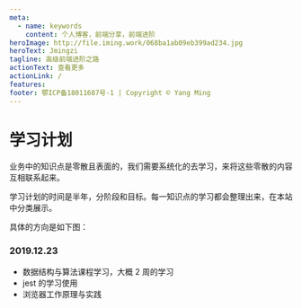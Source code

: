 ```yaml
---
meta:
  - name: keywords
    content: 个人博客，前端分享，前端进阶
heroImage: http://file.iming.work/068ba1ab09eb399ad234.jpg
heroText: Jmingzi
tagline: 高级前端进阶之路
actionText: 查看更多
actionLink: /
features:
footer: 鄂ICP备18011687号-1 | Copyright © Yang Ming
---
```


# 学习计划

业务中的知识点是零散且表面的，我们需要系统化的去学习，来将这些零散的内容互相联系起来。

学习计划的时间是半年，分阶段和目标。每一知识点的学习都会整理出来，在本站中分类展示。

具体的方向是如下图：

<artical-img 
  url="https://lsqimg-1257917459.cos.ap-beijing.myqcloud.com/blog/%E7%9F%A5%E8%AF%86%E4%BD%93%E7%B3%BB.png"
  alt="来自ConardLi的blog"
/>

### 2019.12.23

- 数据结构与算法课程学习，大概 2 周的学习
- jest 的学习使用
- 浏览器工作原理与实践

<artical-footer title="参与讨论 →" />
